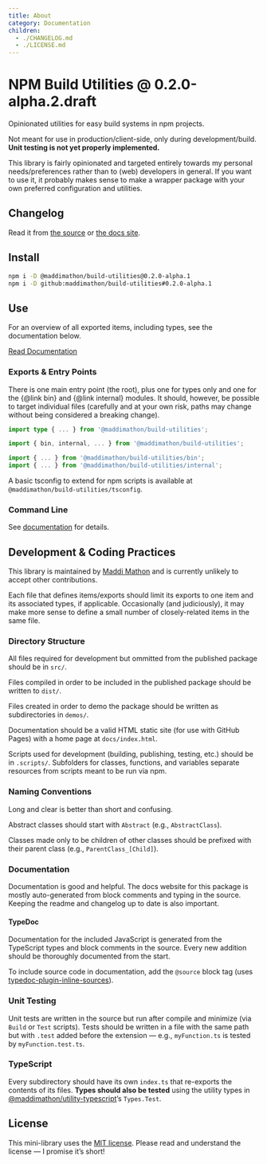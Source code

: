 ```yaml
---
title: About
category: Documentation
children: 
  - ./CHANGELOG.md
  - ./LICENSE.md
---
```


<!--README_HEADER-->
# NPM Build Utilities @ 0.2.0-alpha.2.draft
<!--/README_HEADER-->

<!--README_DESC-->
Opinionated utilities for easy build systems in npm projects.
<!--/README_DESC-->

Not meant for use in production/client-side, only during development/build.
**Unit testing is not yet properly implemented.**

This library is fairly opinionated and targeted entirely towards my personal
needs/preferences rather than to (web) developers in general.  If you want to
use it, it probably makes sense to make a wrapper package with your own
preferred configuration and utilities.


## Changelog

<!--README_DOCS_CHANGELOG-->
Read it from [the source](https://github.com/maddimathon/npm-build-utilities/blob/main/CHANGELOG.md) 
or 
[the docs site](https://maddimathon.github.io/npm-build-utilities/About/Changelog.html).
<!--/README_DOCS_CHANGELOG-->


## Install

<!--README_INSTALL-->
```bash
npm i -D @maddimathon/build-utilities@0.2.0-alpha.1
npm i -D github:maddimathon/build-utilities#0.2.0-alpha.1
```
<!--/README_INSTALL-->


## Use

For an overview of all exported items, including types, see the documentation
below.

<!--README_DOCS_CTA-->
<a href="https://maddimathon.github.io/npm-build-utilities" class="button">Read Documentation</a>
<!--/README_DOCS_CTA-->


### Exports & Entry Points

There is one main entry point (the root), plus one for types only and one for
the {@link bin} and {@link internal} modules.  It should, however, be possible
to target individual files (carefully and at your own risk, paths may change
without being considered a breaking change).

```ts
import type { ... } from '@maddimathon/build-utilities';

import { bin, internal, ... } from '@maddimathon/build-utilities';

import { ... } from '@maddimathon/build-utilities/bin';
import { ... } from '@maddimathon/build-utilities/internal';
```

A basic tsconfig to extend for npm scripts is available at
`@maddimathon/build-utilities/tsconfig`.


### Command Line

See <a href="https://maddimathon.github.io/npm-build-utilities/Using_the_Library/CLI.html">documentation</a> for details.


## Development & Coding Practices

This library is maintained by [Maddi Mathon](https://www.maddimathon.com) and is
currently unlikely to accept other contributions.

Each file that defines items/exports should limit its exports to one item and
its associated types, if applicable.  Occasionally (and judiciously), it may
make more sense to define a small number of closely-related items in the same
file.

### Directory Structure

All files required for development but ommitted from the published package
should be in `src/`.

Files compiled in order to be included in the published package should be
written to `dist/`.

Files created in order to demo the package should be written as subdirectories
in `demos/`.

Documentation should be a valid HTML static site (for use with GitHub Pages)
with a home page at `docs/index.html`.

Scripts used for development (building, publishing, testing, etc.) should be in
`.scripts/`.  Subfolders for classes, functions, and variables separate
resources from scripts meant to be run via npm.

### Naming Conventions

Long and clear is better than short and confusing.

Abstract classes should start with `Abstract` (e.g., `AbstractClass`).

Classes made only to be children of other classes should be prefixed with their
parent class (e.g., `ParentClass_[Child]`).

### Documentation

Documentation is good and helpful.  The docs website for this package is mostly
auto-generated from block comments and typing in the source.  Keeping the readme
and changelog up to date is also important.

#### TypeDoc

Documentation for the included JavaScript is generated from the TypeScript types
and block comments in the source.  Every new addition should be thoroughly
documented from the start.

To include source code in documentation, add the `@source` block tag (uses
[typedoc-plugin-inline-sources](https://www.npmjs.com/package/typedoc-plugin-inline-sources)).

### Unit Testing

Unit tests are written in the source but run after compile and minimize (via
`Build` or `Test` scripts).  Tests should be written in a file with the same path
but with `.test` added before the extension — e.g., `myFunction.ts` is tested by
`myFunction.test.ts`.

### TypeScript

Every subdirectory should have its own `index.ts` that re-exports the contents
of its files.  **Types should also be tested** using the utility types in 
[@maddimathon/utility-typescript](https://github.com/maddimathon/utility-typescript)’s
`Types.Test`.



## License

This mini-library uses the [MIT license](LICENSE.md).  Please read and
understand the license — I promise it’s short!